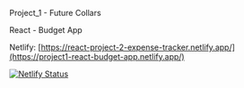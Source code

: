 Project_1 - Future Collars

React - Budget App

Netlify: [https://react-project-2-expense-tracker.netlify.app/](https://project1-react-budget-app.netlify.app/)

[![Netlify Status](https://api.netlify.com/api/v1/badges/cc2e4776-db05-4645-a300-c46c41095a5f/deploy-status)](https://app.netlify.com/sites/project1-react-budget-app/deploys)
